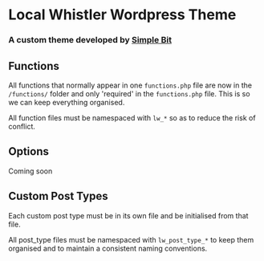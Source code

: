 # Local Whistler Wordpress Theme

### A custom theme developed by [Simple Bit](http://simplebitdesign.com)

## Functions

All functions that normally appear in one `functions.php` file are now in the `/functions/` folder and only 'required' in the `functions.php` file. This is so we can keep everything organised.

All function files must be namespaced with `lw_*` so as to reduce the risk of conflict.

## Options
Coming soon

## Custom Post Types
Each custom post type must be in its own file and be initialised from that file.

All post_type files must be namespaced with `lw_post_type_*` to keep them organised and to maintain a consistent naming conventions.
